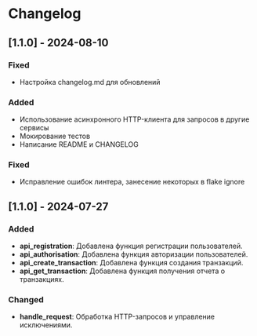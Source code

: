 # Changelog

## [1.1.0] - 2024-08-10

### Fixed

- Настройка changelog.md для обновлений

### Added

- Использование асинхронного HTTP-клиента для запросов в другие сервисы
- Мокирование тестов
- Написание README и CHANGELOG

### Fixed

- Исправление ошибок линтера, занесение некоторых в flake ignore

## [1.1.0] - 2024-07-27

### Added
- **api_registration**: Добавлена функция регистрации пользователей.
- **api_authorisation**: Добавлена функция авторизации пользователей.
- **api_create_transaction**: Добавлена функция создания транзакций.
- **api_get_transaction**: Добавлена функция получения отчета о транзакциях.

### Changed
- **handle_request**: Обработка HTTP-запросов и управление исключениями.
